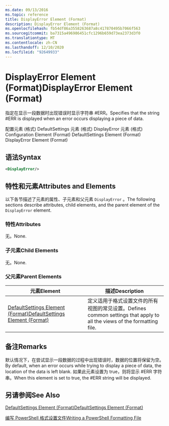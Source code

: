 ```yaml
---
ms.date: 09/13/2016
ms.topic: reference
title: DisplayError Element (Format)
description: DisplayError Element (Format)
ms.openlocfilehash: fb54df86a3558263687a8c417870495b7066f563
ms.sourcegitcommit: ba7315a496986451cfc1296b659d73ea2373d3f0
ms.translationtype: MT
ms.contentlocale: zh-CN
ms.lasthandoff: 12/10/2020
ms.locfileid: "92649933"
---
```

# <a name="displayerror-element-format"></a><span data-ttu-id="071b0-103">DisplayError Element (Format)</span><span class="sxs-lookup"><span data-stu-id="071b0-103">DisplayError Element (Format)</span></span>

<span data-ttu-id="071b0-104">指定在显示一段数据时出现错误时显示字符串 #ERR。</span><span class="sxs-lookup"><span data-stu-id="071b0-104">Specifies that the string #ERR is displayed when an error occurs displaying a piece of data.</span></span>

<span data-ttu-id="071b0-105">配置元素 (格式) DefaultSettings 元素 (格式) DisplayError 元素 (格式) </span><span class="sxs-lookup"><span data-stu-id="071b0-105">Configuration Element (Format) DefaultSettings Element (Format) DisplayError Element (Format)</span></span>

## <a name="syntax"></a><span data-ttu-id="071b0-106">语法</span><span class="sxs-lookup"><span data-stu-id="071b0-106">Syntax</span></span>

```xml
<DisplayError/>
```

## <a name="attributes-and-elements"></a><span data-ttu-id="071b0-107">特性和元素</span><span class="sxs-lookup"><span data-stu-id="071b0-107">Attributes and Elements</span></span>

<span data-ttu-id="071b0-108">以下各节描述了元素的属性、子元素和父元素 `DisplayError` 。</span><span class="sxs-lookup"><span data-stu-id="071b0-108">The following sections describe attributes, child elements, and the parent element of the `DisplayError` element.</span></span>

### <a name="attributes"></a><span data-ttu-id="071b0-109">特性</span><span class="sxs-lookup"><span data-stu-id="071b0-109">Attributes</span></span>

<span data-ttu-id="071b0-110">无。</span><span class="sxs-lookup"><span data-stu-id="071b0-110">None.</span></span>

### <a name="child-elements"></a><span data-ttu-id="071b0-111">子元素</span><span class="sxs-lookup"><span data-stu-id="071b0-111">Child Elements</span></span>

<span data-ttu-id="071b0-112">无。</span><span class="sxs-lookup"><span data-stu-id="071b0-112">None.</span></span>

### <a name="parent-elements"></a><span data-ttu-id="071b0-113">父元素</span><span class="sxs-lookup"><span data-stu-id="071b0-113">Parent Elements</span></span>

|<span data-ttu-id="071b0-114">元素</span><span class="sxs-lookup"><span data-stu-id="071b0-114">Element</span></span>|<span data-ttu-id="071b0-115">描述</span><span class="sxs-lookup"><span data-stu-id="071b0-115">Description</span></span>|
|-------------|-----------------|
|[<span data-ttu-id="071b0-116">DefaultSettings Element (Format)</span><span class="sxs-lookup"><span data-stu-id="071b0-116">DefaultSettings Element (Format)</span></span>](./defaultsettings-element-format.md)|<span data-ttu-id="071b0-117">定义适用于格式设置文件的所有视图的常见设置。</span><span class="sxs-lookup"><span data-stu-id="071b0-117">Defines common settings that apply to all the views of the formatting file.</span></span>|

## <a name="remarks"></a><span data-ttu-id="071b0-118">备注</span><span class="sxs-lookup"><span data-stu-id="071b0-118">Remarks</span></span>

<span data-ttu-id="071b0-119">默认情况下，在尝试显示一段数据的过程中出现错误时，数据的位置将保留为空。</span><span class="sxs-lookup"><span data-stu-id="071b0-119">By default, when an error occurs while trying to display a piece of data, the location of the data is left blank.</span></span> <span data-ttu-id="071b0-120">如果此元素设置为 true，则将显示 #ERR 字符串。</span><span class="sxs-lookup"><span data-stu-id="071b0-120">When this element is set to true, the #ERR string will be displayed.</span></span>

## <a name="see-also"></a><span data-ttu-id="071b0-121">另请参阅</span><span class="sxs-lookup"><span data-stu-id="071b0-121">See Also</span></span>

[<span data-ttu-id="071b0-122">DefaultSettings Element (Format)</span><span class="sxs-lookup"><span data-stu-id="071b0-122">DefaultSettings Element (Format)</span></span>](./defaultsettings-element-format.md)

[<span data-ttu-id="071b0-123">编写 PowerShell 格式设置文件</span><span class="sxs-lookup"><span data-stu-id="071b0-123">Writing a PowerShell Formatting File</span></span>](./writing-a-powershell-formatting-file.md)
